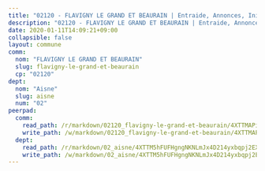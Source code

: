 ```yaml
---
title: "02120 - FLAVIGNY LE GRAND ET BEAURAIN | Entraide, Annonces, Initiatives"
description: "02120 - FLAVIGNY LE GRAND ET BEAURAIN | Entraide, Annonces, Initiatives"
date: 2020-01-11T14:09:21+09:00
collapsible: false
layout: commune
comm:
  nom: "FLAVIGNY LE GRAND ET BEAURAIN"
  slug: flavigny-le-grand-et-beaurain
  cp: "02120"
dept:
  nom: "Aisne"
  slug: aisne
  num: "02"
peerpad:
  comm:
    read_path: /r/markdown/02120_flavigny-le-grand-et-beaurain/4XTTMAPiLX9ZR5zHmdUiYKwT2WVNNDUH25o63Bi9Nibv7PxFw
    write_path: /w/markdown/02120_flavigny-le-grand-et-beaurain/4XTTMAPiLX9ZR5zHmdUiYKwT2WVNNDUH25o63Bi9Nibv7PxFw-K3TgUryBMUTAJUDpyPoh1Y4cn3fQSeRvwd5fE1SPrDGAoLuWwKa6iRANPAFeHE9dE53mcmdY7wUrvL178wYaK9zsBxPcSW6ntaScjhLCuk1gvdebqPzHpB4zyqnwpx3oyncvwC3o
  dept:
    read_path: /r/markdown/02_aisne/4XTTM5hFUFHgngNKNLmJx4D214yxbqpj2EXK5CBjZ5LZF3zAf
    write_path: /w/markdown/02_aisne/4XTTM5hFUFHgngNKNLmJx4D214yxbqpj2EXK5CBjZ5LZF3zAf-K3TgUfAP6D753WPagZBnpcFgyCUpnZXNhrQsKU6J8qon6wxmFCHD5kB3GMzCYyJmAGHN58p9qgKDhnEgSAuHEK3wjVXSJoUkHyn6Vb7T2aNZ2y6ez5BMkQCEQxoUkfyK9J3TXU3M
---
```


